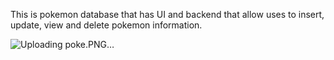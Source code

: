 This is pokemon database that has UI and backend that allow uses to insert, update, view and delete pokemon information.

![Uploading poke.PNG…]()
